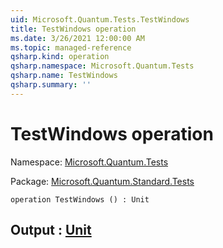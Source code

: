 ```yaml
---
uid: Microsoft.Quantum.Tests.TestWindows
title: TestWindows operation
ms.date: 3/26/2021 12:00:00 AM
ms.topic: managed-reference
qsharp.kind: operation
qsharp.namespace: Microsoft.Quantum.Tests
qsharp.name: TestWindows
qsharp.summary: ''
---
```


# TestWindows operation

Namespace: [Microsoft.Quantum.Tests](xref:Microsoft.Quantum.Tests)

Package: [Microsoft.Quantum.Standard.Tests](https://nuget.org/packages/Microsoft.Quantum.Standard.Tests)




```qsharp
operation TestWindows () : Unit
```


## Output : [Unit](xref:microsoft.quantum.lang-ref.unit)

